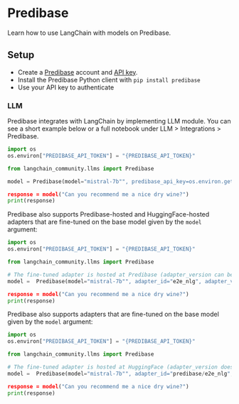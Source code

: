 # Predibase

Learn how to use LangChain with models on Predibase. 

## Setup
- Create a [Predibase](https://predibase.com/) account and [API key](https://docs.predibase.com/sdk-guide/intro).
- Install the Predibase Python client with `pip install predibase`
- Use your API key to authenticate

### LLM

Predibase integrates with LangChain by implementing LLM module. You can see a short example below or a full notebook under LLM > Integrations > Predibase. 

```python
import os
os.environ["PREDIBASE_API_TOKEN"] = "{PREDIBASE_API_TOKEN}"

from langchain_community.llms import Predibase

model = Predibase(model="mistral-7b"", predibase_api_key=os.environ.get("PREDIBASE_API_TOKEN"))

response = model("Can you recommend me a nice dry wine?")
print(response)
```

Predibase also supports Predibase-hosted and HuggingFace-hosted adapters that are fine-tuned on the base model given by the `model` argument:

```python
import os
os.environ["PREDIBASE_API_TOKEN"] = "{PREDIBASE_API_TOKEN}"

from langchain_community.llms import Predibase

# The fine-tuned adapter is hosted at Predibase (adapter_version can be specified; omitting it is equivalent to the most recent version).
model =  Predibase(model="mistral-7b"", adapter_id="e2e_nlg", adapter_version=1, predibase_api_key=os.environ.get("PREDIBASE_API_TOKEN"))

response = model("Can you recommend me a nice dry wine?")
print(response)
```

Predibase also supports adapters that are fine-tuned on the base model given by the `model` argument:

```python
import os
os.environ["PREDIBASE_API_TOKEN"] = "{PREDIBASE_API_TOKEN}"

from langchain_community.llms import Predibase

# The fine-tuned adapter is hosted at HuggingFace (adapter_version does not apply and will be ignored).
model =  Predibase(model="mistral-7b"", adapter_id="predibase/e2e_nlg", predibase_api_key=os.environ.get("PREDIBASE_API_TOKEN"))

response = model("Can you recommend me a nice dry wine?")
print(response)
```
